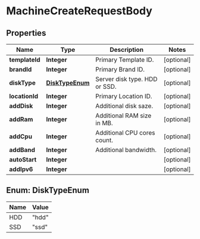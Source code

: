 # MachineCreateRequestBody

## Properties
Name | Type | Description | Notes
------------ | ------------- | ------------- | -------------
**templateId** | **Integer** | Primary Template ID. |  [optional]
**brandId** | **Integer** | Primary Brand ID. |  [optional]
**diskType** | [**DiskTypeEnum**](#DiskTypeEnum) | Server disk type. HDD or SSD. |  [optional]
**locationId** | **Integer** | Primary Location ID. |  [optional]
**addDisk** | **Integer** | Additional disk saze. |  [optional]
**addRam** | **Integer** | Additional RAM size in MB. |  [optional]
**addCpu** | **Integer** | Additional CPU cores count. |  [optional]
**addBand** | **Integer** | Additional bandwidth. |  [optional]
**autoStart** | **Integer** |  |  [optional]
**addIpv6** | **Integer** |  |  [optional]

<a name="DiskTypeEnum"></a>
## Enum: DiskTypeEnum
Name | Value
---- | -----
HDD | &quot;hdd&quot;
SSD | &quot;ssd&quot;
